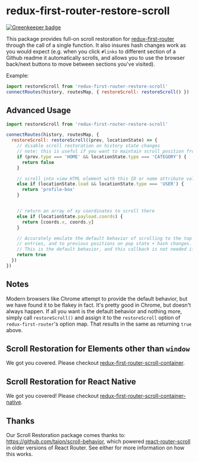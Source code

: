 # redux-first-router-restore-scroll

[![Greenkeeper badge](https://badges.greenkeeper.io/faceyspacey/redux-first-router-restore-scroll.svg)](https://greenkeeper.io/)

This package provides full-on scroll restoration for [redux-first-router](https://github.com/faceyspacey/redux-first-router) through the call of a single function. It also insures hash changes work as you would expect (e.g. when you click `#links` to different section of a Github readme it automatically scrolls, and allows you to use the browser back/next buttons to move between sections you've visited). 

Example:

```js
import restoreScroll from 'redux-first-router-restore-scroll'
connectRoutes(history, routesMap, { restoreScroll: restoreScroll() })
```


## Advanced Usage
```js
import restoreScroll from 'redux-first-router-restore-scroll'

connectRoutes(history, routesMap, {
  restoreScroll: restoreScroll((prev, locationState) => {
    // disable scroll restoration on history state changes
    // note: this is useful if you want to maintain scroll position from previous route
    if (prev.type === 'HOME' && locationState.type === 'CATEGORY') {
      return false
    }

    // scroll into view HTML element with this ID or name attribute value
    else if (locationState.load && locationState.type === 'USER') {
      return 'profile-box'
    }


    // return an array of xy coordinates to scroll there
    else if (locationState.payload.coords) {
      return [coords.x, coords.y]
    }

    // Accurately emulate the default behavior of scrolling to the top on new history
    // entries, and to previous positions on pop state + hash changes.
    // This is the default behavior, and this callback is not needed if this is all you want.
    return true
  })
})
```

## Notes
Modern browsers like Chrome attempt to provide the default behavior, but we have found
it to be flakey in fact. It's pretty good in Chrome, but doesn't always happen. If all you want is the default behavior and nothing more,
simply call `restoreScroll()` and assign it to the `restoreScroll` option of `redux-first-router`'s option map. That results in the same as
returning `true` above.


## Scroll Restoration for Elements other than `window`
We got you covered. Please checkout [redux-first-router-scroll-container](https://github.com/faceyspacey/redux-first-router-scroll-container).


## Scroll Restoration for React Native
We got you covered! Please checkout [redux-first-router-scroll-container-native](https://github.com/faceyspacey/redux-first-router-scroll-container-native).


## Thanks
Our Scroll Restoration package comes thanks to: https://github.com/taion/scroll-behavior, which powered [react-router-scroll](https://github.com/taion/react-router-scroll) in older versions of React Router. See either for more information on how this works.
